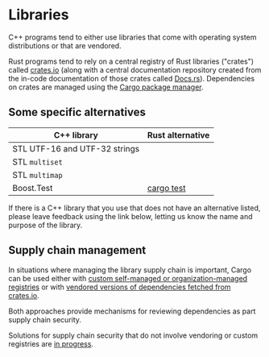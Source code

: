 # Libraries

C++ programs tend to either use libraries that come with operating system
distributions or that are vendored.

Rust programs tend to rely on a central registry of Rust libraries ("crates")
called [crates.io](https://crates.io/) (along with a central documentation
repository created from the in-code documentation of those crates called
[Docs.rs](https://docs.rs/)). Dependencies on crates are managed using the
[Cargo package manager](https://doc.rust-lang.org/cargo/index.html).

## Some specific alternatives

| C++ library                   | Rust alternative                     |
|-------------------------------|--------------------------------------|
| STL UTF-16 and UTF-32 strings |                                      |
| STL `multiset`                |                                      |
| STL `multimap`                |                                      |
| Boost.Test                    | [cargo test](/tooling/unit_tests.md) |

If there is a C++ library that you use that does not have an alternative listed,
please leave feedback using the link below, letting us know the name and purpose
of the library.

## Supply chain management

In situations where managing the library supply chain is important, Cargo can be
used either with [custom self-managed or organization-managed
registries](https://doc.rust-lang.org/cargo/reference/registries.html) or with
[vendored versions of dependencies fetched from
crates.io](https://doc.rust-lang.org/cargo/commands/cargo-vendor.html).

Both approaches provide mechanisms for reviewing dependencies as part supply
chain security.

Solutions for supply chain security that do not involve vendoring or custom
registries are [in progress](https://github.com/rust-lang/rfcs/pull/3724).
